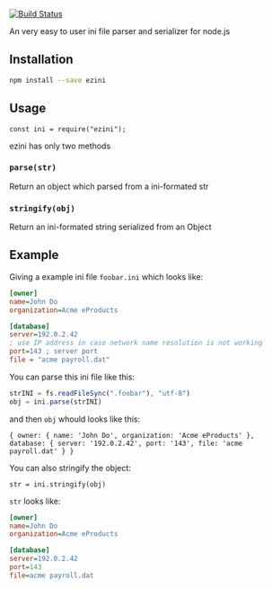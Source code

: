 [![Build Status](https://travis-ci.org/vimsucks/ezini.svg?branch=master)](https://travis-ci.org/vimsucks/ezini)


An very easy to user ini file parser and serializer for node.js

## Installation
```bash
npm install --save ezini
```

## Usage
```node
const ini = require("ezini");
```
ezini has only two methods

### `parse(str)`
Return an object which parsed from a ini-formated str

### `stringify(obj)`
Return an ini-formated string serialized from an Object

## Example
Giving a example ini file `foobar.ini` which looks like:
```ini
[owner]
name=John Do
organization=Acme eProducts

[database]
server=192.0.2.42
; use IP address in case network name resolution is not working
port=143 ; server port
file = "acme payroll.dat"
```
You can parse this ini file like this:
```javascript
strINI = fs.readFileSync(".foobar"), "utf-8")
obj = ini.parse(strINI)
```
and then `obj` whould looks like this:
```node
{ owner: { name: 'John Do', organization: 'Acme eProducts' },
database: { server: '192.0.2.42', port: '143', file: 'acme payroll.dat' } }
```
You can also stringify the object:
```node
str = ini.stringify(obj)
```
`str` looks like:
```ini
[owner]
name=John Do
organization=Acme eProducts

[database]
server=192.0.2.42
port=143
file=acme payroll.dat
```
